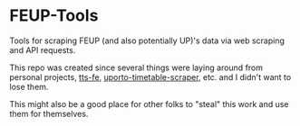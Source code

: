 # FEUP-Tools
Tools for scraping FEUP (and also potentially UP)'s data via web scraping and API requests.

This repo was created since several things were laying around from personal projects, [tts-fe](https://github.com/NIAEFEUP/tts-fe), [uporto-timetable-scraper](https://github.com/NIAEFEUP/uporto-timetable-scraper), etc. and I didn't want to lose them.

This might also be a good place for other folks to "steal" this work and use them for themselves.
